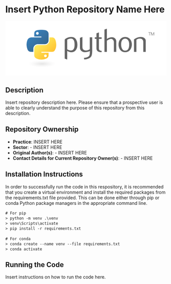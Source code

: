 # Insert Python Repository Name Here

![Python Logo](./python_logo.png)
## Description
Insert repository description here. Please ensure that a prospective user is able to clearly understand the purpose of this repository from this description.

## Repository Ownership
* **Practice**: INSERT HERE
* **Sector**: - INSERT HERE
* **Original Author(s)**: - INSERT HERE
* **Contact Details for Current Repository Owner(s)**: - INSERT HERE
## Installation Instructions
In order to successfully run the code in this respository, it is recommended that you create a virtual environment and install the required packages from the requirements.txt file provided. This can be done either through pip or conda Python package managers in the appropriate command line.

```
# For pip
> python -m venv .\venv
> venv\Scripts\activate
> pip install -r requirements.txt

# For conda
> conda create --name venv --file requirements.txt
> conda activate
```

## Running the Code
Insert instructions on how to run the code here.

```

```
